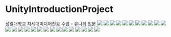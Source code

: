 # UnityIntroductionProject
성결대학교 차세대미디어전공 수업 - 유니티 입문
<img src = "https://media.discordapp.net/attachments/551371669315256330/1113248039243616347/image.png?width=2286&height=1288">
<img src = "https://media.discordapp.net/attachments/551371669315256330/1113248964154769418/-02.png?width=2290&height=1288">
<img src = "https://media.discordapp.net/attachments/551371669315256330/1113248964523872357/-03.png?width=2290&height=1288">
<img src = "https://media.discordapp.net/attachments/551371669315256330/1113248965194952754/-04.png?width=2290&height=1288">
<img src = "https://media.discordapp.net/attachments/551371669315256330/1113248965912182824/-05.png?width=2290&height=1288">
<img src = "https://media.discordapp.net/attachments/551371669315256330/1113248966809763972/-06.png?width=2290&height=1288">
<img src = "https://media.discordapp.net/attachments/551371669315256330/1113248967506022420/-07.png?width=2290&height=1288">
<img src = "https://media.discordapp.net/attachments/551371669315256330/1113248968026112070/-08.png?width=2290&height=1288">
<img src = "https://media.discordapp.net/attachments/551371669315256330/1113248968026112070/-09.png?width=2290&height=1288">
<img src = "https://media.discordapp.net/attachments/551371669315256330/1113248968026112070/-10.png?width=2290&height=1288">
<img src = "https://media.discordapp.net/attachments/551371669315256330/1113248968026112070/-11.png?width=2290&height=1288">
<img src = "https://media.discordapp.net/attachments/551371669315256330/1113248968026112070/-12.png?width=2290&height=1288">
<img src = "https://media.discordapp.net/attachments/551371669315256330/1113248968026112070/-13.png?width=2290&height=1288">
<img src = "https://media.discordapp.net/attachments/551371669315256330/1113248968026112070/-14.png?width=2290&height=1288">
<img src = "https://media.discordapp.net/attachments/551371669315256330/1113248968026112070/-15.png?width=2290&height=1288">
<img src = "https://media.discordapp.net/attachments/551371669315256330/1113248968026112070/-16.png?width=2290&height=1288">
<img src = "https://media.discordapp.net/attachments/551371669315256330/1113248968026112070/-17.png?width=2290&height=1288">
<img src = "https://media.discordapp.net/attachments/551371669315256330/1113248968026112070/-18.png?width=2290&height=1288">
<img src = "https://media.discordapp.net/attachments/551371669315256330/1113248968026112070/-19.png?width=2290&height=1288">
<img src = "https://media.discordapp.net/attachments/551371669315256330/1113248968026112070/-20.png?width=2290&height=1288">
<img src = "https://media.discordapp.net/attachments/551371669315256330/1113248968026112070/-21.png?width=2290&height=1288">
<img src = "https://media.discordapp.net/attachments/551371669315256330/1113248968026112070/-22.png?width=2290&height=1288">
<img src = "https://media.discordapp.net/attachments/551371669315256330/1113248968026112070/-23.png?width=2290&height=1288">
<img src = "https://media.discordapp.net/attachments/551371669315256330/1113248968026112070/-24.png?width=2290&height=1288">
<img src = "https://media.discordapp.net/attachments/551371669315256330/1113248968026112070/-25.png?width=2290&height=1288">
<img src = "https://media.discordapp.net/attachments/551371669315256330/1113248968026112070/-26.png?width=2290&height=1288">
